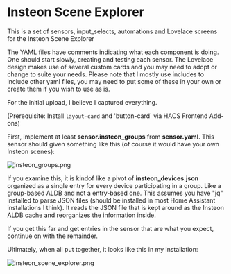 # Insteon Scene Explorer
This is a set of sensors, input_selects, automations and Lovelace screens for the Insteon Scene Explorer

The YAML files have comments indicating what each component is doing.
One should start slowly, creating and testing each sensor.
The Lovelace design makes use of several custom cards and you may need to adopt or change to suite your needs.
Please note that I mostly use includes to include other yaml files, you may need to put some of these in your own or create them if you wish to use as is.

For the initial upload, I believe I captured everything.

(Prerequisite: Install `layout-card` and 'button-card` via HACS Frontend Add-ons)

First, implement at least **sensor.insteon_groups** from **sensor.yaml**.
This sensor should given something like this (of course it would have your own Insteon scenes):


![insteon_groups.png](insteon_groups.png)

If you examine this, it is kindof like a pivot of **insteon_devices.json** organized as a single entry for every device participating in a group. Like a group-based ALDB and not a entry-based one. This assumes  you have "jq" installed to parse JSON files (should be installed in most Home Assistant installations I think). It reads the JSON file that is kept around as the Insteon ALDB cache and reorganizes the information inside.

If you get this far and get entries in the sensor that are what you expect, continue on with the remainder.

Ultimately, when all put together, it looks like this in my installation:

![insteon_scene_explorer.png](insteon_scene_explorer.png)
